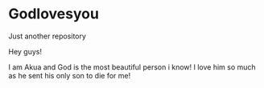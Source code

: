 # Godlovesyou
Just another repository


Hey guys!

I am Akua and God is the most beautiful person i know!
I love him so much as he sent his only son to die for me!
